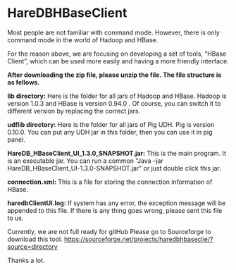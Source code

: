 HareDBHBaseClient
=================
Most people are not familiar with command mode. However, there is only command mode in the world of Hadoop and HBase.
 
For the reason above, we are focusing on developing a set of tools, “HBase Client”, which can be used more easily and having a more friendly interface.

**After downloading the zip file, please unzip the file.
The file structure is as fellows.**

**lib directory:**
Here is the folder for all jars of Hadoop and HBase.
Hadoop is version 1.0.3 and HBase is version 0.94.0 .
Of course, you can switch it to different version by replacing the correct jars.

**udflib directory:**
Here is the folder for all jars of Pig UDH.
Pig is version 0.10.0.
You can put any UDH jar in this folder, then you can use it in pig panel.

**HareDB_HBaseClient_UI_1.3.0_SNAPSHOT.jar:**
This is the main program. It is an executable jar.
You can run a common "Java –jar HareDB_HBaseClient_UI-1.3.0-SNAPSHOT.jar" or just double click this jar.

**connection.xml:**
This is a file for storing the connection information of HBase.

**haredbClientUI.log:**
If system has any error, the exception message will be appended to this file.
If there is any thing goes wrong, please sent this file to us.

Currently, we are not full ready for gitHub
Please go to Sourceforge to download this tool.
https://sourceforge.net/projects/haredbhbaseclie/?source=directory

Thanks a lot.
